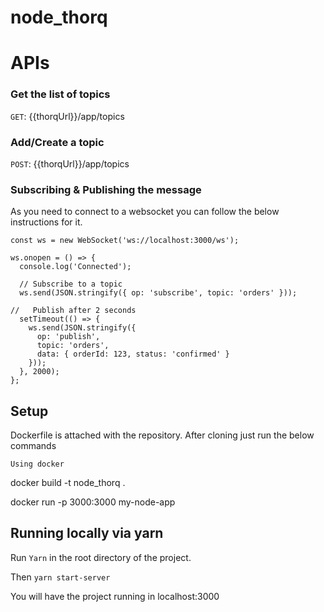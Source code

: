 # node_thorq

# APIs

### Get the list of topics
`GET`: {{thorqUrl}}/app/topics

### Add/Create a topic
`POST`: {{thorqUrl}}/app/topics

### Subscribing & Publishing the message

As you need to connect to a websocket you can follow the below instructions for it.

```
const ws = new WebSocket('ws://localhost:3000/ws');

ws.onopen = () => {
  console.log('Connected');

  // Subscribe to a topic
  ws.send(JSON.stringify({ op: 'subscribe', topic: 'orders' }));

//   Publish after 2 seconds
  setTimeout(() => {
    ws.send(JSON.stringify({
      op: 'publish',
      topic: 'orders',
      data: { orderId: 123, status: 'confirmed' }
    }));
  }, 2000);
};
```


## Setup

Dockerfile is attached with the repository. After cloning just run the below commands

`Using docker`

docker build -t node_thorq .

docker run -p 3000:3000 my-node-app


## Running locally via yarn

Run `Yarn` in the root directory of the project.

Then `yarn start-server`

You will have the project running in localhost:3000

